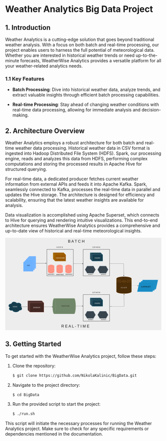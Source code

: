 # Weather Analytics Big Data Project
## 1. Introduction
Weather Analytics is a cutting-edge solution that goes beyond traditional weather analysis. With a focus on both batch and real-time processing, our project enables users to harness the full potential of meteorological data. Whether you are interested in historical weather trends or need up-to-the-minute forecasts, WeatherWise Analytics provides a versatile platform for all your weather-related analytics needs.
### 1.1 Key Features
- **Batch Processing**: Dive into historical weather data, analyze trends, and extract valuable insights through efficient batch processing capabilities.

- **Real-time Processing**: Stay ahead of changing weather conditions with real-time data processing, allowing for immediate analysis and decision-making.

## 2. Architecture Overview
Weather Analytics employs a robust architecture for both batch and real-time weather data processing. Historical weather data in CSV format is ingested into Hadoop Distributed File System (HDFS). Spark, our processing engine, reads and analyzes this data from HDFS, performing complex computations and storing the processed results in Apache Hive for structured querying.

For real-time data, a dedicated producer fetches current weather information from external APIs and feeds it into Apache Kafka. Spark, seamlessly connected to Kafka, processes the real-time data in parallel and updates the Hive storage. The architecture is designed for efficiency and scalability, ensuring that the latest weather insights are available for analysis.

Data visualization is accomplished using Apache Superset, which connects to Hive for querying and rendering intuitive visualizations. This end-to-end architecture ensures WeatherWise Analytics provides a comprehensive and up-to-date view of historical and real-time meteorological insights.

![Alt Text](https://github.com/NikolaKalinic/BigData/blob/main/architecture.png)

## 3. Getting Started
To get started with the WeatherWise Analytics project, follow these steps:

1. Clone the repository:

    ```bash
    $ git clone https://github.com/NikolaKalinic/BigData.git
    ```

2. Navigate to the project directory:

    ```bash
    $ cd BigData
    ```

3. Run the provided script to start the project:

    ```bash
    $ ./run.sh
    ```

This script will initiate the necessary processes for running the Weather Analytics project. Make sure to check for any specific requirements or dependencies mentioned in the documentation.
